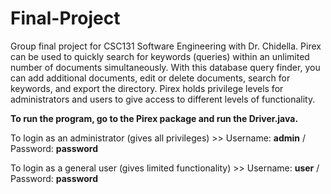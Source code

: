 # Final-Project
Group final project for CSC131 Software Engineering with Dr. Chidella.
Pirex can be used to quickly search for keywords (queries) within an unlimited number of documents simultaneously.
With this database query finder, you can add additional documents, edit or delete documents, search for keywords, and export the directory.
Pirex holds privilege levels for administrators and users to give access to different levels of functionality.

**To run the program, go to the Pirex package and run the Driver.java.**

To login as an administrator (gives all privileges) >> Username: **admin** / Password: **password**

To login as a general user (gives limited functionality) >> Username: **user** / Password: **password**
